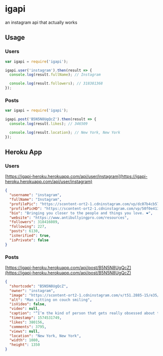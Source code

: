 <h1>igapi</h1>

<p>an instagram api that actually works</p>

<h2>Usage</h1>

<h3>Users</h3>

```js
var igapi = require('igapi');

igapi.user('instagram').then(result => {
  console.log(result.fullName); // Instagram

  console.log(result.followers); // 318381368
});
```

<h3>Posts</h3>

```js
var igapi = require('igapi');

igapi.post('B5N5N8UgQcZ').then(result => {
  console.log(result.likes); // 346509

  console.log(result.location); // New York, New York
});
```

<h2>Heroku App</h2>

<h3>Users</h3>

[https://igapi-heroku.herokuapp.com/api/user/instagram](https://igapi-heroku.herokuapp.com/api/user/instagram)

```json
{
  "username": "instagram",
  "fullName": "Instagram",
  "profilePic": "https://scontent-ort2-1.cdninstagram.com/vp/dc07b4cb5761534479dbf928d45389a9/5E79F85D/t51.2885-19/s150x150/59381178_2348911458724961_5863612957363011584_n.jpg?_nc_ht=scontent-ort2-1.cdninstagram.com",
  "profilePicHD": "https://scontent-ort2-1.cdninstagram.com/vp/50f0e41314c9351889d9663548969cef/5E658E25/t51.2885-19/s320x320/59381178_2348911458724961_5863612957363011584_n.jpg?_nc_ht=scontent-ort2-1.cdninstagram.com",
  "bio": "Bringing you closer to the people and things you love. ❤️",
  "website": "https://www.antibullyingpro.com/resources",
  "followers": 318416089,
  "following": 227,
  "posts": 6130,
  "isVerified": true,
  "isPrivate": false
}
```

<h3>Posts</h3>

[https://igapi-heroku.herokuapp.com/api/post/B5N5N8UgQcZ](https://igapi-heroku.herokuapp.com/api/post/B5N5N8UgQcZ)

```json
{
  "shortcode": "B5N5N8UgQcZ",
  "owner": "instagram",
  "image": "https://scontent-ort2-1.cdninstagram.com/v/t51.2885-15/e35/p1080x1080/75341445_187009205806804_38901299931220318_n.jpg?_nc_ht=scontent-ort2-1.cdninstagram.com&_nc_cat=1&oh=114531462d0fcffaf042e2d8551a6ce6&oe=5E73BD55",
  "alt": "Man sitting on couch smiling",
  "isVideo": false,
  "video": null,
  "caption": "“I’m the kind of person that gets really obsessed about things and puts all my eggs in one basket,” explains Leo Wang, one of the #founders of Buffy (@buffy), an earth-friendly home goods brand based in NYC. “And if you’re like me, then that’s what being a founder is like.\n\nOriginally from Xi'an, China, Leo immigrated to the United States with his parents who later built a thriving weaving and fabric brand. He didn’t always expect to, but ultimately Leo built a modern brand rooted in his family tradition. “It’s important to be really observant, to learn to listen to the people around you but ultimately, trust yourself,” he says.\n\nIn our limited series #founders, we’re sharing the stories of amazing small business owners from all over the world. A new episode will be available every Saturday until Christmas.",
  "timestamp": 1574531749,
  "likes": 380156,
  "comments": 3795,
  "views": null,
  "location": "New York, New York",
  "width": 1080,
  "height": 1350
}
```
